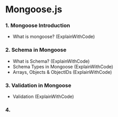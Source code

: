 # Mongoose.js
### 1. Mongoose Introduction
- What is mongoose? (ExplainWithCode)
### 2. Schema in Mongoose
- What is Schema? (ExplainWithCode)
- Schema Types in Mongoose (ExplainWithCode)
- Arrays, Objects & ObjectIDs (ExplainWithCode)
### 3. Validation in Mongoose
- Validation (ExplainWithCode)
### 4.
